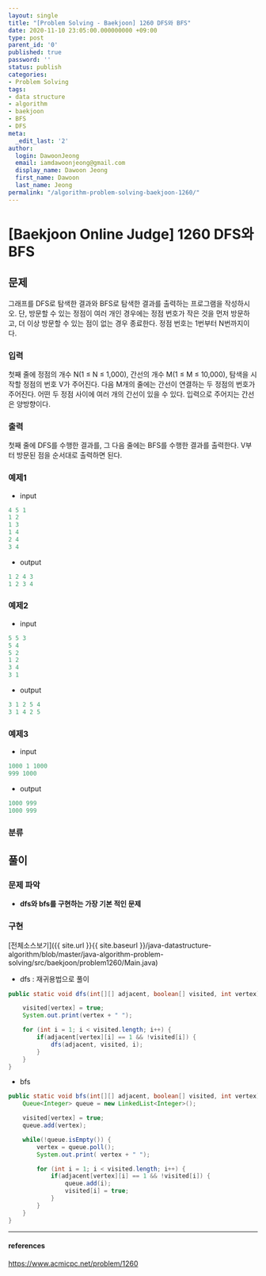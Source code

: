 ```yaml
---
layout: single
title: "[Problem Solving - Baekjoon] 1260 DFS와 BFS"
date: 2020-11-10 23:05:00.000000000 +09:00
type: post
parent_id: '0'
published: true
password: ''
status: publish
categories:
- Problem Solving
tags:
- data structure
- algorithm
- baekjoon
- BFS
- DFS
meta:
  _edit_last: '2'
author:
  login: DawoonJeong
  email: iamdawoonjeong@gmail.com
  display_name: Dawoon Jeong
  first_name: Dawoon
  last_name: Jeong
permalink: "/algorithm-problem-solving-baekjoon-1260/"
---
```

# [Baekjoon Online Judge] 1260 DFS와 BFS

## 문제
그래프를 DFS로 탐색한 결과와 BFS로 탐색한 결과를 출력하는 프로그램을 작성하시오. 단, 방문할 수 있는 정점이 여러 개인 경우에는 정점 번호가 작은 것을 먼저 방문하고, 더 이상 방문할 수 있는 점이 없는 경우 종료한다. 정점 번호는 1번부터 N번까지이다.

### 입력
첫째 줄에 정점의 개수 N(1 ≤ N ≤ 1,000), 간선의 개수 M(1 ≤ M ≤ 10,000), 탐색을 시작할 정점의 번호 V가 주어진다. 다음 M개의 줄에는 간선이 연결하는 두 정점의 번호가 주어진다. 어떤 두 정점 사이에 여러 개의 간선이 있을 수 있다. 입력으로 주어지는 간선은 양방향이다.

### 출력
첫째 줄에 DFS를 수행한 결과를, 그 다음 줄에는 BFS를 수행한 결과를 출력한다. V부터 방문된 점을 순서대로 출력하면 된다.

### 예제1
- input

```java
4 5 1
1 2
1 3
1 4
2 4
3 4
```

- output

```java
1 2 4 3
1 2 3 4
```

### 예제2
- input

```java
5 5 3
5 4
5 2
1 2
3 4
3 1
```

- output

```java
3 1 2 5 4
3 1 4 2 5
```

### 예제3
- input

```java
1000 1 1000
999 1000
```

- output

```java
1000 999
1000 999
```
### 분류


## 풀이

### 문제 파악
- **dfs와 bfs를 구현하는 가장 기본 적인 문제**

### 구현

[전체소스보기]({{ site.url }}{{ site.baseurl }}/java-datastructure-algorithm/blob/master/java-algorithm-problem-solving/src/baekjoon/problem1260/Main.java)

- dfs : 재귀용법으로 풀이

```java
public static void dfs(int[][] adjacent, boolean[] visited, int vertex) {

    visited[vertex] = true;
    System.out.print(vertex + " ");

    for (int i = 1; i < visited.length; i++) {
        if(adjacent[vertex][i] == 1 && !visited[i]) {
            dfs(adjacent, visited, i);
        }
    }
}
```

- bfs

```java
public static void bfs(int[][] adjacent, boolean[] visited, int vertex) {
    Queue<Integer> queue = new LinkedList<Integer>();

    visited[vertex] = true;
    queue.add(vertex);

    while(!queue.isEmpty()) {
        vertex = queue.poll();
        System.out.print( vertex + " ");

        for (int i = 1; i < visited.length; i++) {
            if(adjacent[vertex][i] == 1 && !visited[i]) {
                queue.add(i);
                visited[i] = true;
            }
        }
    }
}
```

---
#### references
<https://www.acmicpc.net/problem/1260>

